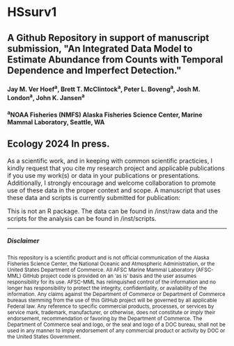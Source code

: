 

# HSsurv1
## A Github Repository in support of manuscript submission, "An Integrated Data Model to Estimate Abundance from Counts with Temporal Dependence and Imperfect Detection." 

#### Jay M. Ver Hoef<sup>a</sup>, Brett T. McClintock<sup>a</sup>, Peter L. Boveng<sup>a</sup>, Josh M. London<sup>a</sup>, John K. Jansen<sup>a</sup>

#### <sup>a</sup>NOAA Fisheries (NMFS) Alaska Fisheries Science Center, Marine Mammal Laboratory, Seattle, WA

## Ecology 2024 In press.

As a scientific work, and in keeping with common scientific practicies, I kindly request that you cite my research project and applicable publications if you use my work(s) or data in your publications or presentations. Additionally, I strongly encourage and welcome collaboration to promote use of these data in the proper context and scope.  A manuscript that uses these data and scripts is currently submitted for publication:


This is not an R package.  The data can be found in /inst/raw data and the scripts for the analysis can be found in /inst/scripts.

-------------
##### Disclaimer

<sub>This repository is a scientific product and is not official communication of the Alaska Fisheries Science Center, the National Oceanic and Atmospheric Administration, or the United States Department of Commerce. All AFSC Marine Mammal Laboratory (AFSC-MML) GitHub project code is provided on an ‘as is’ basis and the user assumes responsibility for its use. AFSC-MML has relinquished control of the information and no longer has responsibility to protect the integrity, confidentiality, or availability of the information. Any claims against the Department of Commerce or Department of Commerce bureaus stemming from the use of this GitHub project will be governed by all applicable Federal law. Any reference to specific commercial products, processes, or services by service mark, trademark, manufacturer, or otherwise, does not constitute or imply their endorsement, recommendation or favoring by the Department of Commerce. The Department of Commerce seal and logo, or the seal and logo of a DOC bureau, shall not be used in any manner to imply endorsement of any commercial product or activity by DOC or the United States Government.</sub>

